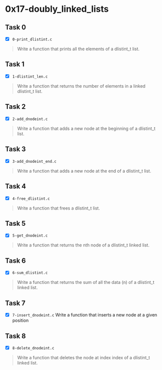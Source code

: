 # 0x17-doubly_linked_lists

## Task 0
- [x] `0-print_dlistint.c`
> Write a function that prints all the elements of a dlistint_t list.

## Task 1
- [x] `1-dlistint_len.c`
> Write a function that returns the number of elements in a linked dlistint_t list.

## Task 2
- [x] `2-add_dnodeint.c`
> Write a function that adds a new node at the beginning of a dlistint_t list.

## Task 3
- [x] `3-add_dnodeint_end.c`
> Write a function that adds a new node at the end of a dlistint_t list.

## Task 4
- [x] `4-free_dlistint.c`
> Write a function that frees a dlistint_t list.

## Task 5
- [x] `5-get_dnodeint.c`
> Write a function that returns the nth node of a dlistint_t linked list.

## Task 6
- [x] `6-sum_dlistint.c`
> Write a function that returns the sum of all the data (n) of a dlistint_t linked list.

## Task 7
- [x] `7-insert_dnodeint.c`
Write a function that inserts a new node at a given position

## Task 8
- [x] `8-delete_dnodeint.c`
> Write a function that deletes the node at index index of a dlistint_t linked list.
